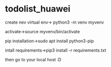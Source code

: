 # todolist_huawei

create nev virtual env-> python3 -m venv myvenv

activate->source myvenv/bin/activate

pip installation->sudo apt install python3-pip

intall requirements->pip3 install -r requirements.txt

then go to your local host :D


